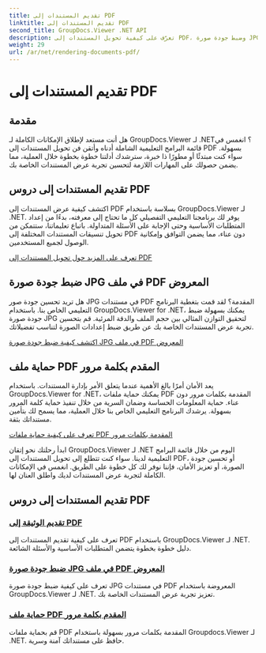 ```yaml
---
title: تقديم المستندات إلى PDF
linktitle: تقديم المستندات إلى PDF
second_title: GroupDocs.Viewer .NET API
description: تعرّف على كيفية تحويل المستندات إلى PDF، وضبط جودة صورة JPG، وحماية ملفات PDF بكلمات مرور باستخدام GroupDocs.Viewer لبرامج .NET التعليمية.
weight: 29
url: /ar/net/rendering-documents-pdf/
---
```


# تقديم المستندات إلى PDF


## مقدمة

هل أنت مستعد لإطلاق الإمكانات الكاملة لـ GroupDocs.Viewer لـ .NET؟ انغمس في قائمة البرامج التعليمية الشاملة أدناه وأتقن فن تحويل المستندات إلى PDF بسهولة. سواء كنت مبتدئًا أو مطورًا ذا خبرة، سترشدك أدلتنا خطوة بخطوة خلال العملية، مما يضمن حصولك على المهارات اللازمة لتحسين تجربة عرض المستندات الخاصة بك.

## تقديم المستندات إلى دروس PDF

اكتشف كيفية عرض المستندات إلى PDF بسلاسة باستخدام GroupDocs.Viewer لـ .NET. يوفر لك برنامجنا التعليمي التفصيلي كل ما تحتاج إلى معرفته، بدءًا من إعداد المتطلبات الأساسية وحتى الإجابة على الأسئلة المتداولة. باتباع تعليماتنا، ستتمكن من تحويل تنسيقات المستندات المختلفة إلى PDF دون عناء، مما يضمن التوافق وإمكانية الوصول لجميع المستخدمين.

[تعرف على المزيد حول تحويل المستندات إلى PDF](./render-to-pdf/)

## ضبط جودة صورة JPG في ملف PDF المعروض

هل تريد تحسين جودة صور JPG في مستندات PDF المقدمة؟ لقد قمت بتغطية البرنامج التعليمي الخاص بنا. باستخدام GroupDocs.Viewer for .NET، يمكنك بسهولة ضبط جودة صورة JPG لتحقيق التوازن المثالي بين حجم الملف والدقة المرئية. قم بتحسين تجربة عرض المستندات الخاصة بك عن طريق ضبط إعدادات الصورة لتناسب تفضيلاتك.

[اكتشف كيفية ضبط جودة صورة JPG في ملف PDF المعروض](./adjust-jpg-quality-pdf/)

## حماية ملف PDF المقدم بكلمة مرور

يعد الأمان أمرًا بالغ الأهمية عندما يتعلق الأمر بإدارة المستندات. باستخدام GroupDocs.Viewer for .NET، يمكنك حماية ملفات PDF المقدمة بكلمات مرور دون عناء. حماية المعلومات الحساسة وضمان السرية من خلال تنفيذ حماية كلمة المرور بسهولة. يرشدك البرنامج التعليمي الخاص بنا خلال العملية، مما يسمح لك بتأمين مستنداتك بثقة.

[تعرف على كيفية حماية ملفات PDF المقدمة بكلمات مرور](./protect-pdf/)

ابدأ رحلتك نحو إتقان GroupDocs.Viewer لـ .NET اليوم من خلال قائمة البرامج التعليمية لدينا. سواء كنت تتطلع إلى تحويل المستندات إلى PDF، أو تحسين جودة الصورة، أو تعزيز الأمان، فإننا نوفر لك كل خطوة على الطريق. انغمس في الإمكانات الكاملة لتجربة عرض المستندات لديك واطلق العنان لها.
## تقديم المستندات إلى دروس PDF
### [تقديم الوثيقة إلى PDF](./render-to-pdf/)
تعرف على كيفية تقديم المستندات إلى PDF باستخدام GroupDocs.Viewer لـ .NET. دليل خطوة بخطوة يتضمن المتطلبات الأساسية والأسئلة الشائعة.
### [ضبط جودة صورة JPG في ملف PDF المعروض](./adjust-jpg-quality-pdf/)
تعرف على كيفية ضبط جودة صورة JPG في مستندات PDF المعروضة باستخدام GroupDocs.Viewer لـ .NET. تعزيز تجربة عرض المستندات الخاصة بك.
### [حماية ملف PDF المقدم بكلمة مرور](./protect-pdf/)
قم بحماية ملفات PDF المقدمة بكلمات مرور بسهولة باستخدام Groupdocs.Viewer لـ .NET. حافظ على مستنداتك آمنة وسرية.